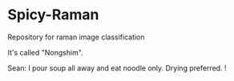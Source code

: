 # Spicy-Raman
Repository for raman image classification 

It's called "Nongshim".

Sean: I pour soup all away and eat noodle only. Drying preferred. !
